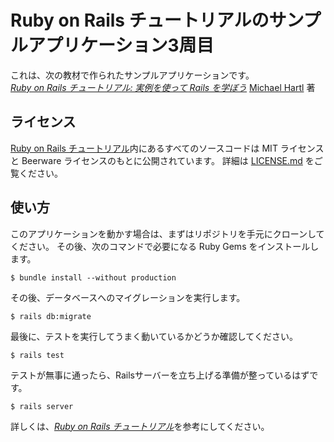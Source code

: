 # Ruby on Rails チュートリアルのサンプルアプリケーション3周目

これは、次の教材で作られたサンプルアプリケーションです。   
[*Ruby on Rails チュートリアル: 実例を使って Rails を学ぼう*](http://railstutorial.jp/)
[Michael Hartl](http://www.michaelhartl.com/) 著

## ライセンス

[Ruby on Rails チュートリアル](http://railstutorial.jp/)内にあるすべてのソースコードは
MIT ライセンスと Beerware ライセンスのもとに公開されています。
詳細は [LICENSE.md](LICENSE.md) をご覧ください。

## 使い方

このアプリケーションを動かす場合は、まずはリポジトリを手元にクローンしてください。
その後、次のコマンドで必要になる Ruby Gems をインストールします。

```
$ bundle install --without production
```

その後、データベースへのマイグレーションを実行します。

```
$ rails db:migrate
```

最後に、テストを実行してうまく動いているかどうか確認してください。

```
$ rails test
```

テストが無事に通ったら、Railsサーバーを立ち上げる準備が整っているはずです。

```
$ rails server
```

詳しくは、[*Ruby on Rails チュートリアル*](http://railstutorial.jp/)を参考にしてください。

